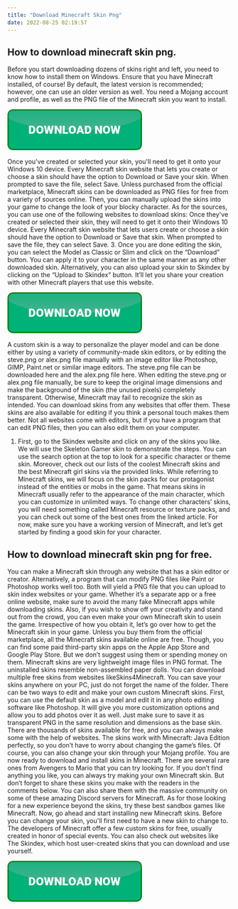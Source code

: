```yaml
---
title: "Download Minecraft Skin Png"
date: 2022-08-25 02:19:57
---
```


## How to download minecraft skin png.

Before you start downloading dozens of skins right and left, you need to know how to install them on Windows. Ensure that you have Minecraft installed, of course! By default, the latest version is recommended; however, one can use an older version as well. You need a Mojang account and profile, as well as the PNG file of the Minecraft skin you want to install.

[![button](https://github.com/minecraftbay/minecraftbay.github.io/blob/main/dlbutton.png?raw=true)](https://minecraftsync.com/download-minecraft-skin)


Once you've created or selected your skin, you'll need to get it onto your Windows 10 device. Every Minecraft skin website that lets you create or choose a skin should have the option to Download or Save your skin. When prompted to save the file, select Save.
Unless purchased from the official marketplace, Minecraft skins can be downloaded as PNG files for free from a variety of sources online. Then, you can manually upload the skins into your game to change the look of your blocky character. As for the sources, you can use one of the following websites to download skins:
Once they've created or selected their skin, they will need to get it onto their Windows 10 device. Every Minecraft skin website that lets users create or choose a skin should have the option to Download or Save that skin. When prompted to save the file, they can select Save.
3. Once you are done editing the skin, you can select the Model as Classic or Slim and click on the “Download” button. You can apply it to your character in the same manner as any other downloaded skin. Alternatively, you can also upload your skin to Skindex by clicking on the “Upload to Skindex” button. It’ll let you share your creation with other Minecraft players that use this website.

[![button](https://github.com/minecraftbay/minecraftbay.github.io/blob/main/dlbutton.png?raw=true)](https://minecraftsync.com/download-minecraft-skin)


A custom skin is a way to personalize the player model and can be done either by using a variety of community-made skin editors, or by editing the steve.png or alex.png file manually with an image editor like Photoshop, GIMP, Paint.net or similar image editors. The steve.png file can be downloaded here and the alex.png file here. When editing the steve.png or alex.png file manually, be sure to keep the original image dimensions and make the background of the skin (the unused pixels) completely transparent. Otherwise, Minecraft may fail to recognize the skin as intended.
You can download skins from any websites that offer them. These skins are also available for editing if you think a personal touch makes them better. Not all websites come with editors, but if you have a program that can edit PNG files, then you can also edit them on your computer.
1. First, go to the Skindex website and click on any of the skins you like. We will use the Skeleton Gamer skin to demonstrate the steps. You can use the search option at the top to look for a specific character or theme skin. Moreover, check out our lists of the coolest Minecraft skins and the best Minecraft girl skins via the provided links.
While referring to Minecraft skins, we will focus on the skin packs for our protagonist instead of the entities or mobs in the game. That means skins in Minecraft usually refer to the appearance of the main character, which you can customize in unlimited ways. To change other characters’ skins, you will need something called Minecraft resource or texture packs, and you can check out some of the best ones from the linked article. For now, make sure you have a working version of Minecraft, and let’s get started by finding a good skin for your character.

## How to download minecraft skin png for free.

You can make a Minecraft skin through any website that has a skin editor or creator. Alternatively, a program that can modify PNG files like Paint or Photoshop works well too. Both will yield a PNG file that you can upload to skin index websites or your game.
Whether it’s a separate app or a free online website, make sure to avoid the many fake Minecraft apps while downloading skins. Also, if you wish to show off your creativity and stand out from the crowd, you can even make your own Minecraft skin to usein the game. Irrespective of how you obtain it, let’s go over how to get the Minecraft skin in your game.
Unless you buy them from the official marketplace, all the Minecraft skins available online are free. Though, you can find some paid third-party skin apps on the Apple App Store and Google Play Store. But we don’t suggest using them or spending money on them.
Minecraft skins are very lightweight image files in PNG format. The uninstalled skins resemble non-assembled paper dolls. You can download multiple free skins from websites likeSkins4Minecraft. You can save your skins anywhere on your PC, just do not forget the name of the folder.
There can be two ways to edit and make your own custom Minecraft skins. First, you can use the default skin as a model and edit it in any photo editing software like Photoshop. It will give you more customization options and allow you to add photos over it as well. Just make sure to save it as transparent PNG in the same resolution and dimensions as the base skin.
There are thousands of skins available for free, and you can always make some with the help of websites. The skins work with Minecraft: Java Edition perfectly, so you don’t have to worry about changing the game’s files. Of course, you can also change your skin through your Mojang profile.
You are now ready to download and install skins in Minecraft. There are several rare ones from Avengers to Mario that you can try looking for. If you don’t find anything you like, you can always try making your own Minecraft skin. But don’t forget to share these skins you make with the readers in the comments below. You can also share them with the massive community on some of these amazing Discord servers for Minecraft. As for those looking for a new experience beyond the skins, try these best sandbox games like Minecraft. Now, go ahead and start installing new Minecraft skins.
Before you can change your skin, you'll first need to have a new skin to change to. The developers of Minecraft offer a few custom skins for free, usually created in honor of special events. You can also check out websites like The Skindex, which host user-created skins that you can download and use yourself.


[![button](https://github.com/minecraftbay/minecraftbay.github.io/blob/main/dlbutton.png?raw=true)](https://minecraftsync.com/download-minecraft-skin)